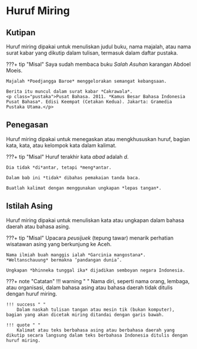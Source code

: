 # Huruf Miring

## Kutipan

Huruf miring dipakai untuk menuliskan judul buku, nama
majalah, atau nama surat kabar yang dikutip dalam tulisan,
termasuk dalam daftar pustaka.

???+ tip "Misal"
    Saya sudah membaca buku *Salah Asuhan* karangan Abdoel Moeis.

    Majalah *Poedjangga Baroe* menggelorakan semangat kebangsaan.

    Berita itu muncul dalam surat kabar *Cakrawala*.  
    <p class="pustaka">Pusat Bahasa. 2011. *Kamus Besar Bahasa Indonesia Pusat Bahasa*. Edisi Keempat (Cetakan Kedua). Jakarta: Gramedia Pustaka Utama.</p>

## Penegasan

Huruf miring dipakai untuk menegaskan atau
mengkhususkan huruf, bagian kata, kata, atau kelompok
kata dalam kalimat.

???+ tip "Misal"
    Huruf terakhir kata *abad* adalah *d*.

    Dia tidak *di*antar, tetapi *meng*antar.

    Dalam bab ini *tidak* dibahas pemakaian tanda baca.

    Buatlah kalimat dengan menggunakan ungkapan *lepas tangan*.

## Istilah Asing

Huruf miring dipakai untuk menuliskan kata atau ungkapan
dalam bahasa daerah atau bahasa asing.

???+ tip "Misal"
    Upacara *peusijuek* (tepung tawar) menarik perhatian wisatawan asing yang berkunjung ke Aceh.

    Nama ilmiah buah manggis ialah *Garcinia mangostana*.  
    *Weltanschauung* bermakna ‘pandangan dunia’.

    Ungkapan *bhinneka tunggal ika* dijadikan semboyan negara Indonesia.

???+ note "Catatan"
    !!! warning " "
        Nama diri, seperti nama orang, lembaga, atau organisasi, dalam bahasa asing atau bahasa daerah tidak ditulis dengan huruf miring.

    !!! success " "
        Dalam naskah tulisan tangan atau mesin tik (bukan komputer), bagian yang akan dicetak miring ditandai dengan garis bawah.

    !!! quote " "
        Kalimat atau teks berbahasa asing atau berbahasa daerah yang dikutip secara langsung dalam teks berbahasa Indonesia ditulis dengan huruf miring.



